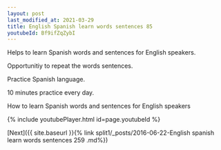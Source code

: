```yaml
---
layout: post
last_modified_at: 2021-03-29
title: English Spanish learn words sentences 85 
youtubeId: Bf9ifZqZybI
---
```

 
 
Helps to learn Spanish words and sentences for English speakers.

Opportunitiy to repeat the words sentences. 

Practice Spanish language. 
 
10 minutes practice every day. 
 
How to learn Spanish words and sentences for English speakers 
 
{% include youtubePlayer.html id=page.youtubeId %}
 
 
[Next]({{ site.baseurl }}{% link  split1/_posts/2016-06-22-English spanish learn words sentences 259 .md%})
 
